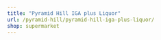 ```yaml
---
title: "Pyramid Hill IGA plus Liquor"
url: /pyramid-hill/pyramid-hill-iga-plus-liquor/
shop: supermarket
---
```


